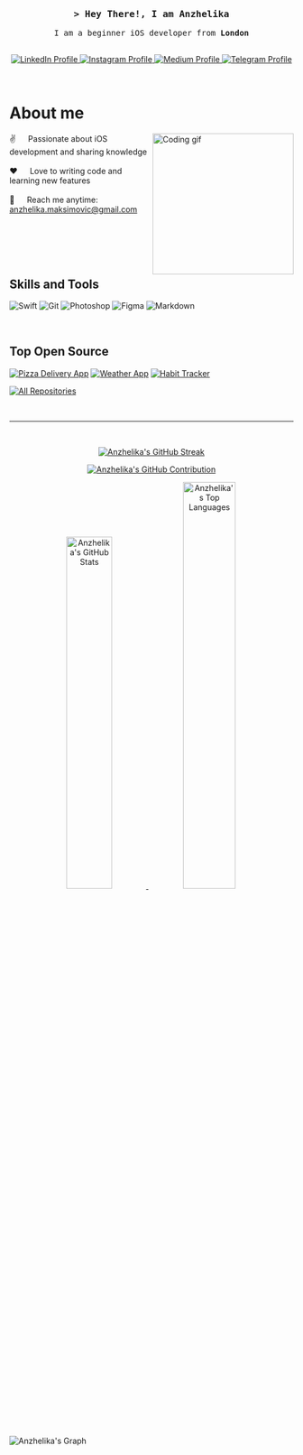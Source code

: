 <!-- Intro  -->
<h3 align="center">
    <samp>&gt; Hey There!, I am Anzhelika</samp>
</h3>

<p align="center"> 
  <samp>
     I am a beginner iOS developer from <b>London</b> 
    <br>
    <br>
  </samp>
</p>

<p align="center">
 <a href="https://www.linkedin.com/in/anzhelika-maksimovic" target="_blank">
  <img src="https://img.shields.io/badge/LinkedIn-0077B5?style=for-the-badge&logo=linkedin&logoColor=white" alt="LinkedIn Profile"/>
 </a>
 <a href="https://instagram.com/malini.ka" target="_blank">
  <img src="https://img.shields.io/badge/Instagram-fe4164?style=for-the-badge&logo=instagram&logoColor=white" alt="Instagram Profile" />
 </a>
 <a href="https://medium.com/@anzmax" target="_blank">
  <img src="https://img.shields.io/badge/Medium-000000?style=for-the-badge&logo=medium&logoColor=white" alt="Medium Profile" />
 </a>
 <a href="https://t.me/anzmax" target="_blank">
  <img src="https://img.shields.io/badge/Telegram-26A5E4?style=for-the-badge&logo=telegram&logoColor=white" alt="Telegram Profile" />
 </a>
</p>
<br />

 # About me

 <p>
 <img align="right" width="250" src="https://media.giphy.com/media/6EWyszhJ2kL3ceQuD2/giphy.gif" alt="Coding gif" />
  
 ✌️ &emsp; Passionate about iOS development and sharing knowledge <br/><br/>
 ❤️ &emsp; Love to writing code and learning new features<br/><br/>
 📧 &emsp; Reach me anytime: anzhelika.maksimovic@gmail.com<br/><br/>

</p>

<br/>
<br/>
<br/>

## Skills and Tools

![Swift](https://img.shields.io/badge/Swift-F05138?style=for-the-badge&labelColor=F05138&logo=swift&logoColor=white)
![Git](https://img.shields.io/badge/Git-F05032?style=for-the-badge&logo=git&logoColor=white)
![Photoshop](https://img.shields.io/badge/Photoshop-31A8FF?style=for-the-badge&labelColor=31A8FF&logo=adobe%20photoshop&logoColor=white)
![Figma](https://img.shields.io/badge/Figma-F24E1E?style=for-the-badge&labelColor=F24E1E&logo=figma&logoColor=white)
![Markdown](https://img.shields.io/badge/Markdown-000000?style=for-the-badge&logo=markdown&logoColor=white)

<br/>

## Top Open Source 
[![Pizza Delivery App](https://github-readme-stats.vercel.app/api/pin/?username=anzmax&repo=pizza-delivery-app&border_color=7F3FBF&bg_color=ffffff&title_color=333333&text_color=333333&icon_color=7F3FBF)](https://github.com/anzmax/pizza-delivery-app)
[![Weather App](https://github-readme-stats.vercel.app/api/pin/?username=anzmax&repo=weather-app&border_color=7F3FBF&bg_color=ffffff&title_color=333333&text_color=333333&icon_color=7F3FBF)](https://github.com/anzmax/weather-app)
[![Habit Tracker](https://github-readme-stats.vercel.app/api/pin/?username=anzmax&repo=habit-tracker&border_color=7F3FBF&bg_color=ffffff&title_color=333333&text_color=333333&icon_color=7F3FBF)](https://github.com/anzmax/habit-tracker)


<p align="left">
  <a href="https://github.com/anzmax?tab=repositories" target="_blank"><img alt="All Repositories" title="All Repositories" src="https://img.shields.io/badge/-All%20Repos-2962FF?style=for-the-badge&logo=koding&logoColor=white"/></a>
</p>

<br/>
<hr/>
<br/>

<!-- GitHub Streak Stats -->
<p align="center">
  <a href="https://github.com/anzmax">
    <img src="https://github-readme-streak-stats.herokuapp.com/?user=anzmax&theme=light&border=4B0082" alt="Anzhelika's GitHub Streak" />
  </a>
</p>

<!-- GitHub Profile Summary Card -->
<p align="center">
  <a href="https://github.com/anzmax">
    <img src="https://github-profile-summary-cards.vercel.app/api/cards/profile-details?username=anzmax&theme=vue" alt="Anzhelika's GitHub Contribution" />
  </a>
</p>

<!-- GitHub Stats and Top Languages -->
<p align="center">
  <a href="https://github.com/anzmax">
    <img src="https://github-readme-stats.vercel.app/api?username=anzmax&show_icons=true&count_private=true&theme=default&border_color=4B0082&bg_color=FFFFFF&title_color=4B0082&icon_color=4B0082" alt="Anzhelika's GitHub Stats" width="40%" />
    <img src="https://github-readme-stats.vercel.app/api/top-langs/?username=anzmax&langs_count=8&layout=compact&theme=default&border_color=4B0082&bg_color=FFFFFF&title_color=4B0082&icon_color=4B0082" alt="Anzhelika's Top Languages" width="43%" />
  </a>
</p>

<!-- GitHub Activity Graph -->
![Anzhelika's Graph](https://github-readme-activity-graph.vercel.app/graph?username=anzmax&custom_title=Anzhelika's%20GitHub%20Activity%20Graph&bg_color=FFFFFF&color=7F3FBF&line=7F3FBF&point=7F3FBF&area_color=F3E8FF&title_color=7F3FBF&area=true)












